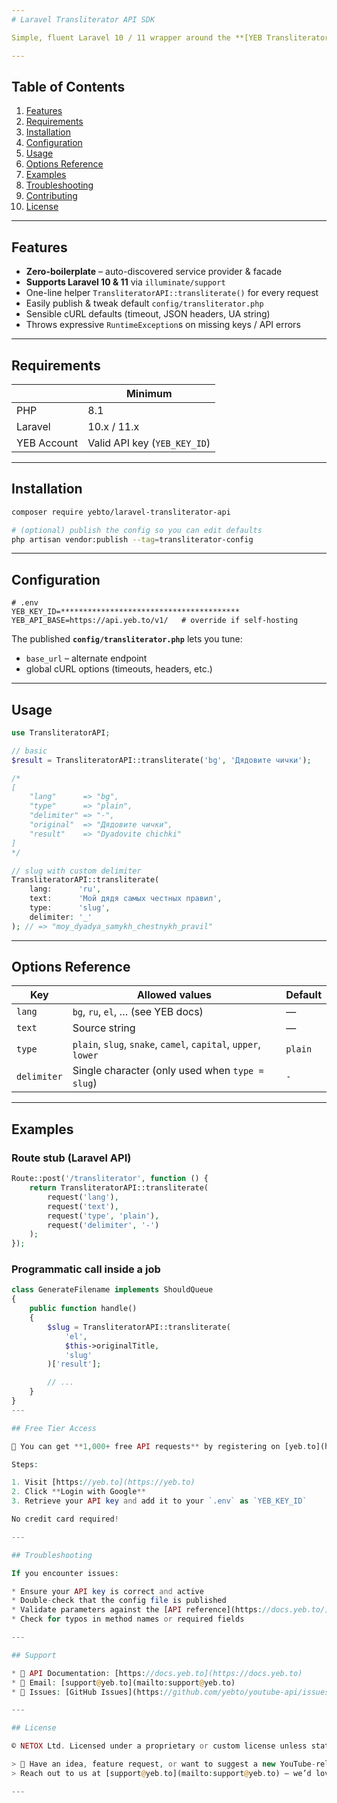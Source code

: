 ```yaml
---
# Laravel Transliterator API SDK

Simple, fluent Laravel 10 / 11 wrapper around the **[YEB Transliterator](https://yeb.to)** endpoint—convert Cyrillic, Greek, and other non-Latin text to Romanised output or various case/sluggified forms straight from your Laravel codebase.

---
```


## Table of Contents
1. [Features](#features)  
2. [Requirements](#requirements)  
3. [Installation](#installation)  
4. [Configuration](#configuration)  
5. [Usage](#usage)  
6. [Options Reference](#options-reference)  
7. [Examples](#examples)  
8. [Troubleshooting](#troubleshooting)  
9. [Contributing](#contributing)  
10. [License](#license)

---

## Features
- **Zero-boilerplate** – auto-discovered service provider & facade  
- **Supports Laravel 10 & 11** via `illuminate/support`  
- One-line helper `TransliteratorAPI::transliterate()` for every request  
- Easily publish & tweak default `config/transliterator.php`  
- Sensible cURL defaults (timeout, JSON headers, UA string)  
- Throws expressive `RuntimeException`s on missing keys / API errors  

---

## Requirements
|                | Minimum |
|----------------|---------|
| PHP            | 8.1     |
| Laravel        | 10.x / 11.x |
| YEB Account    | Valid API key (`YEB_KEY_ID`) |

---

## Installation

```bash
composer require yebto/laravel-transliterator-api

# (optional) publish the config so you can edit defaults
php artisan vendor:publish --tag=transliterator-config
````

---

## Configuration

```dotenv
# .env
YEB_KEY_ID=****************************************
YEB_API_BASE=https://api.yeb.to/v1/   # override if self-hosting
```

The published **`config/transliterator.php`** lets you tune:

* `base_url` – alternate endpoint
* global cURL options (timeouts, headers, etc.)

---

## Usage

```php
use TransliteratorAPI;

// basic
$result = TransliteratorAPI::transliterate('bg', 'Дядовите чички');

/*
[
    "lang"      => "bg",
    "type"      => "plain",
    "delimiter" => "-",
    "original"  => "Дядовите чички",
    "result"    => "Dyadovite chichki"
]
*/

// slug with custom delimiter
TransliteratorAPI::transliterate(
    lang:      'ru',
    text:      'Мой дядя самых честных правил',
    type:      'slug',
    delimiter: '_'
); // => "moy_dyadya_samykh_chestnykh_pravil"
```

---

## Options Reference

| Key         | Allowed values                                                 | Default |
| ----------- | -------------------------------------------------------------- | ------- |
| `lang`      | `bg`, `ru`, `el`, … (see YEB docs)                             | —       |
| `text`      | Source string                                                  | —       |
| `type`      | `plain`, `slug`, `snake`, `camel`, `capital`, `upper`, `lower` | `plain` |
| `delimiter` | Single character (only used when `type = slug`)                | `-`     |

---

## Examples

### Route stub (Laravel API)

```php
Route::post('/transliterator', function () {
    return TransliteratorAPI::transliterate(
        request('lang'),
        request('text'),
        request('type', 'plain'),
        request('delimiter', '-')
    );
});
```

### Programmatic call inside a job

```php
class GenerateFilename implements ShouldQueue
{
    public function handle()
    {
        $slug = TransliteratorAPI::transliterate(
            'el',
            $this->originalTitle,
            'slug'
        )['result'];

        // ...
    }
}
---

## Free Tier Access

🎁 You can get **1,000+ free API requests** by registering on [yeb.to](https://yeb.to) using your **Google account**.

Steps:

1. Visit [https://yeb.to](https://yeb.to)
2. Click **Login with Google**
3. Retrieve your API key and add it to your `.env` as `YEB_KEY_ID`

No credit card required!

---

## Troubleshooting

If you encounter issues:

* Ensure your API key is correct and active
* Double-check that the config file is published
* Validate parameters against the [API reference](https://docs.yeb.to/)
* Check for typos in method names or required fields

---

## Support

* 📘 API Documentation: [https://docs.yeb.to](https://docs.yeb.to)
* 📧 Email: [support@yeb.to](mailto:support@yeb.to)
* 🐛 Issues: [GitHub Issues](https://github.com/yebto/youtube-api/issues)

---

## License

© NETOX Ltd. Licensed under a proprietary or custom license unless stated otherwise in the repository.

> 💬 Have an idea, feature request, or want to suggest a new YouTube-related API?
> Reach out to us at [support@yeb.to](mailto:support@yeb.to) — we’d love to hear from you!

---
